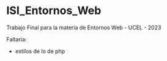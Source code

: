 # ISI_Entornos_Web
Trabajo Final para la materia de Entornos Web - UCEL - 2023




Faltaria:
* estilos de lo de php


